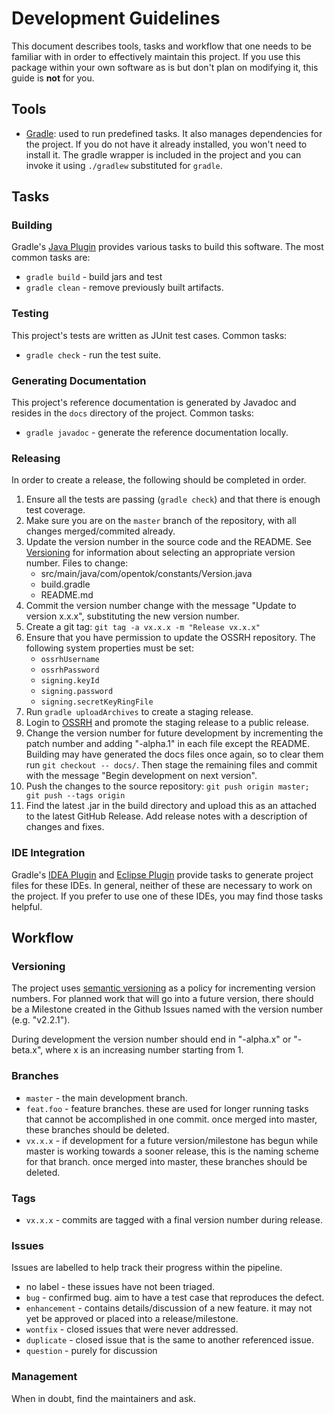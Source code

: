 # Development Guidelines

This document describes tools, tasks and workflow that one needs to be familiar with in order to effectively maintain
this project. If you use this package within your own software as is but don't plan on modifying it, this guide is
**not** for you.

## Tools

*  [Gradle](http://www.gradle.org/): used to run predefined tasks. It also manages dependencies for the project. If you
   do not have it already installed, you won't need to install it. The gradle wrapper is included in the project and you
   can invoke it using `./gradlew` substituted for `gradle`.

## Tasks

### Building

Gradle's [Java Plugin](http://www.gradle.org/docs/current/userguide/java_plugin.html) provides various tasks to build
this software. The most common tasks are:

*  `gradle build` - build jars and test
*  `gradle clean` - remove previously built artifacts.

### Testing

This project's tests are written as JUnit test cases. Common tasks:

*  `gradle check` - run the test suite.

### Generating Documentation

This project's reference documentation is generated by Javadoc and resides in the `docs` directory of the project.
Common tasks:

*  `gradle javadoc` - generate the reference documentation locally.

### Releasing

In order to create a release, the following should be completed in order.

1. Ensure all the tests are passing (`gradle check`) and that there is enough test coverage.
1. Make sure you are on the `master` branch of the repository, with all changes merged/commited already.
1. Update the version number in the source code and the README. See [Versioning](#versioning) for information
   about selecting an appropriate version number. Files to change:
   - src/main/java/com/opentok/constants/Version.java
   - build.gradle
   - README.md
1. Commit the version number change with the message "Update to version x.x.x", substituting the new version number.
1. Create a git tag: `git tag -a vx.x.x -m "Release vx.x.x"`
1. Ensure that you have permission to update the OSSRH repository. The following system properties must be set:
    - `ossrhUsername`
    - `ossrhPassword`
    - `signing.keyId`
    - `signing.password`
    - `signing.secretKeyRingFile`
1. Run `gradle uploadArchives` to create a staging release.
1. Login to [OSSRH](https://oss.sonatype.org/) and promote the staging release to a public release.
1. Change the version number for future development by incrementing the patch number and
   adding "-alpha.1" in each file except the README. Building may have generated the docs files once again, so to clear
   them run `git checkout -- docs/`. Then stage the remaining files and commit with the message
   "Begin development on next version".
1. Push the changes to the source repository: `git push origin master; git push --tags origin`
1. Find the latest .jar in the build directory and upload this as an attached to the latest GitHub Release. Add release
   notes with a description of changes and fixes.

### IDE Integration

Gradle's [IDEA Plugin](http://www.gradle.org/docs/current/userguide/idea_plugin.html) and
[Eclipse Plugin](http://www.gradle.org/docs/current/userguide/eclipse_plugin.html) provide tasks to generate project
files for these IDEs. In general, neither of these are necessary to work on the project. If you prefer to use one of
these IDEs, you may find those tasks helpful.

## Workflow

### Versioning

The project uses [semantic versioning](http://semver.org/) as a policy for incrementing version numbers. For planned
work that will go into a future version, there should be a Milestone created in the Github Issues named with the version
number (e.g. "v2.2.1").

During development the version number should end in "-alpha.x" or "-beta.x", where x is an increasing number starting from 1.

### Branches

*  `master` - the main development branch.
*  `feat.foo` - feature branches. these are used for longer running tasks that cannot be accomplished in one commit.
   once merged into master, these branches should be deleted.
*  `vx.x.x` - if development for a future version/milestone has begun while master is working towards a sooner
   release, this is the naming scheme for that branch. once merged into master, these branches should be deleted.

### Tags

*  `vx.x.x` - commits are tagged with a final version number during release.

### Issues

Issues are labelled to help track their progress within the pipeline.

*  no label - these issues have not been triaged.
*  `bug` - confirmed bug. aim to have a test case that reproduces the defect.
*  `enhancement` - contains details/discussion of a new feature. it may not yet be approved or placed into a
   release/milestone.
*  `wontfix` - closed issues that were never addressed.
*  `duplicate` - closed issue that is the same to another referenced issue.
*  `question` - purely for discussion

### Management

When in doubt, find the maintainers and ask.
